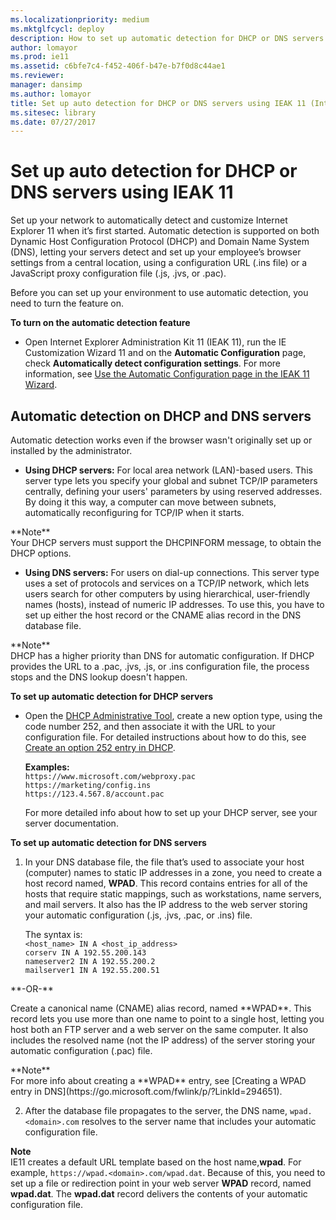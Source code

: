 ```yaml
---
ms.localizationpriority: medium
ms.mktglfcycl: deploy
description: How to set up automatic detection for DHCP or DNS servers using IEAK 11 in your organization.
author: lomayor
ms.prod: ie11
ms.assetid: c6bfe7c4-f452-406f-b47e-b7f0d8c44ae1
ms.reviewer: 
manager: dansimp
ms.author: lomayor
title: Set up auto detection for DHCP or DNS servers using IEAK 11 (Internet Explorer Administration Kit 11 for IT Pros)
ms.sitesec: library
ms.date: 07/27/2017
---
```



# Set up auto detection for DHCP or DNS servers using IEAK 11
Set up your network to automatically detect and customize Internet Explorer 11 when it’s first started. Automatic detection is supported on both Dynamic Host Configuration Protocol (DHCP) and Domain Name System (DNS), letting your servers detect and set up your employee’s browser settings from a central location, using a configuration URL (.ins file) or a JavaScript proxy configuration file (.js, .jvs, or .pac).

Before you can set up your environment to use automatic detection, you need to turn the feature on.

**To turn on the automatic detection feature**

-   Open Internet Explorer Administration Kit 11 (IEAK 11), run the IE Customization Wizard 11 and on the **Automatic Configuration** page, check **Automatically detect configuration settings**. For more information, see [Use the Automatic Configuration page in the IEAK 11 Wizard](auto-config-ieak11-wizard.md).

## Automatic detection on DHCP and DNS servers
Automatic detection works even if the browser wasn't originally set up or installed by the administrator.

-   **Using DHCP servers:** For local area network (LAN)-based users. This server type lets you specify your global and subnet TCP/IP parameters centrally, defining your users' parameters by using reserved addresses. By doing it this way, a computer can move between subnets, automatically reconfiguring for TCP/IP when it starts.
<p>**Note**<br>
Your DHCP servers must support the DHCPINFORM message, to obtain the DHCP options.    

-   **Using DNS servers:** For users on dial-up connections. This server type uses a set of protocols and services on a TCP/IP network, which lets users search for other computers by using hierarchical, user-friendly names (hosts), instead of numeric IP addresses. To use this, you have to set up either the host record or the CNAME alias record in the DNS database file.
<p>**Note**<br>
DHCP has a higher priority than DNS for automatic configuration. If DHCP provides the URL to a .pac, .jvs, .js, or .ins configuration file, the process stops and the DNS lookup doesn't happen.

**To set up automatic detection for DHCP servers**

-   Open the [DHCP Administrative Tool](https://go.microsoft.com/fwlink/p/?LinkId=302212), create a new option type, using the code number 252, and then associate it with the URL to your configuration file. For detailed instructions about how to do this, see [Create an option 252 entry in DHCP](https://go.microsoft.com/fwlink/p/?LinkId=294649).

    **Examples:**<br>
    `https://www.microsoft.com/webproxy.pac`<br>
    `https://marketing/config.ins`<br>
    `https://123.4.567.8/account.pac`<p>
    For more detailed info about how to set up your DHCP server, see your server documentation.

**To set up automatic detection for DNS servers**

1.  In your DNS database file, the file that’s used to associate your host (computer) names to static IP addresses in a zone, you need to create a host record named, **WPAD**. This record contains entries for all of the hosts that require static mappings, such as workstations, name servers, and mail servers. It also has the IP address to the web server storing your automatic configuration (.js, .jvs, .pac, or .ins) file.<p>The syntax is:<br>
`<host_name> IN A <host_ip_address>`<br>
`corserv IN A 192.55.200.143`<br>
`nameserver2 IN A 192.55.200.2`<br>
`mailserver1 IN A 192.55.200.51`
<p>**-OR-**<p>
Create a canonical name (CNAME) alias record, named **WPAD**. This record lets you use more than one name to point to a single host, letting you host both an FTP server and a web server on the same computer. It also includes the resolved name (not the IP address) of the server storing your automatic configuration (.pac) file.<p>
**Note**<br>For more info about creating a **WPAD** entry, see [Creating a WPAD entry in DNS](https://go.microsoft.com/fwlink/p/?LinkId=294651). 

2.  After the database file propagates to the server, the DNS name, `wpad.<domain>.com` resolves to the server name that includes your automatic configuration file.

**Note**<br>
IE11 creates a default URL template based on the host name,**wpad**. For example, `https://wpad.<domain>.com/wpad.dat`. Because of this, you need to set up a file or redirection point in your web server **WPAD** record, named **wpad.dat**. The **wpad.dat** record delivers the contents of your automatic configuration file.

